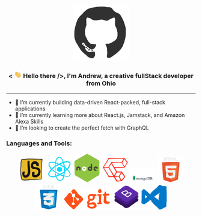 <div align="center">
<img src="./assets/octo2.gif" alt="GitHub Logo" width="150" height="150" />

<h3 align="center">< <img src="./assets/hi.gif" width="20"> Hello there />, I'm Andrew, a creative fullStack developer from Ohio</h3>
</div>

---

- 🔭 I’m currently building data-driven React-packed, full-stack applications
- 🌱 I’m currently learning more about React.js, Jamstack, and Amazon Alexa Skills
- 🤔 I’m looking to create the perfect fetch with GraphQL

### Languages and Tools:

<p align="center">
  <img src="./assets/js.webp" width="70">
  <img src="./assets/react.webp" width="70">
  <img src="./assets/node.webp" width="70">
  <img src="./assets/aws.gif" width="70">
  <img src="./assets/mongo.gif" width="70">
  <img src="./assets/html.gif" width="70">
  <img src="./assets/css.gif" width="70">
  <img src="./assets/git.gif" width="130">
  <img src="./assets/bootstrap.gif" width="70">
  <img src="./assets/vscode.webp" width="70">
</p>

<br/>
